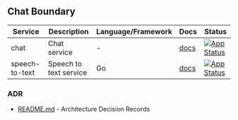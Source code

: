 ## Chat Boundary

| Service        | Description            | Language/Framework | Docs                                                       | Status                                                                                                                                                                |
|----------------|------------------------|--------------------|------------------------------------------------------------|-----------------------------------------------------------------------------------------------------------------------------------------------------------------------|
| chat           | Chat service           | -                  | [docs](./chat/README.md)           | [![App Status](https://argo.shortlink.best/api/badge?name=shortlink-chat&revision=true)](https://argo.shortlink.best/applications/shortlink-chat)                     |                                                                   
| speech-to-text | Speech to text service | Go                 | [docs](./speech-to-text/README.md) | [![App Status](https://argo.shortlink.best/api/badge?name=shortlink-speech-to-text&revision=true)](https://argo.shortlink.best/applications/shortlink-speech-to-text) |

### ADR

- [README.md](./docs/ADR/README.md) - Architecture Decision Records
